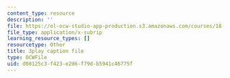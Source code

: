 ```yaml
---
content_type: resource
description: ''
file: https://ol-ocw-studio-app-production.s3.amazonaws.com/courses/18-065-matrix-methods-in-data-analysis-signal-processing-and-machine-learning-spring-2018/d08125c3f423e2d6f79db5941c46775f_hwDRfkPSXng.srt
file_type: application/x-subrip
learning_resource_types: []
resourcetype: Other
title: 3play caption file
type: OCWFile
uid: d08125c3-f423-e2d6-f79d-b5941c46775f
---
```

